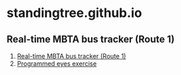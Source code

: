# standingtree.github.io
## Real-time MBTA bus tracker (Route 1)
<ol>
  <li><a href = "https://standingtree.github.io/real-time-bus-tracker/">Real-time MBTA bus tracker (Route 1)</a></li>
  <li><a href = "https://standingtree.github.io/programmed-eyes-exercise/">Programmed eyes exercise</a></li>
</ol>
